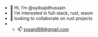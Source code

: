 - 👋 Hi, I’m @sydsajidhussain
- 👀 I’m interested in full-stack, rust, wasm
- 💞️ looking to collaborate on rust projects
- - 📫 sysajid98@gmail.com

<!---
sydsajidhussain/sydsajidhussain is a ✨ special ✨ repository because its `README.md` (this file) appears on your GitHub profile.
You can click the Preview link to take a look at your changes.
--->
